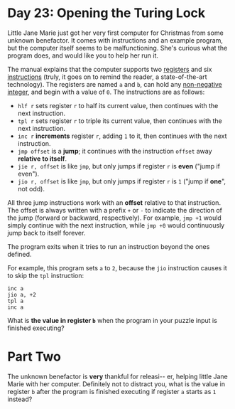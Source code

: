 # Day 23: Opening the Turing Lock
Little Jane Marie just got her very first computer for Christmas from some unknown benefactor. It comes with 
instructions and an example program, but the computer itself seems to be malfunctioning. She's curious what the program 
does, and would like you to help her run it.

The manual explains that the computer supports two [registers](https://en.wikipedia.org/wiki/Processor_register) and 
six [instructions](https://en.wikipedia.org/wiki/Instruction_set) (truly, it goes on to remind the reader, a 
state-of-the-art technology). The registers are named `a` and `b`, can hold any 
[non-negative integer](https://en.wikipedia.org/wiki/Natural_number), and begin with a value of `0`. The instructions 
are as follows:
* `hlf r` sets register `r` to half its current value, then continues with the next instruction.
* `tpl r` sets register `r` to triple its current value, then continues with the next instruction.
* `inc r` **increments** register `r`, adding `1` to it, then continues with the next instruction.
* `jmp offset` is a **jump**; it continues with the instruction `offset` away **relative to itself**.
* `jie r, offset` is like `jmp`, but only jumps if register `r` is **even** ("jump if even").
* `jio r, offset` is like `jmp`, but only jumps if register `r` is `1` ("jump if **one**", not odd).

All three jump instructions work with an **offset** relative to that instruction. The offset is always written with a 
prefix `+` or `-` to indicate the direction of the jump (forward or backward, respectively). For example, `jmp +1` 
would simply continue with the next instruction, while `jmp +0` would continuously jump back to itself forever.

The program exits when it tries to run an instruction beyond the ones defined.

For example, this program sets `a` to `2`, because the `jio` instruction causes it to skip the `tpl` instruction:
```
inc a
jio a, +2
tpl a
inc a
```
What is **the value in register `b`** when the program in your puzzle input is finished executing?

# Part Two
The unknown benefactor is **very** thankful for releasi-- er, helping little Jane Marie with her computer. Definitely 
not to distract you, what is the value in register `b` after the program is finished executing if register `a` starts 
as `1` instead?
